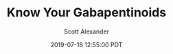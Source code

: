 ---
layout: podcast
title: "Know Your Gabapentinoids"
author: Scott Alexander
description: https://slatestarcodex.com/2019/07/18/know-your-gabapentinoids/
date: 2019-07-18 12:55:00 PDT
length: 3053004
duration: 763
guid: know-your-gabapentinoids
---